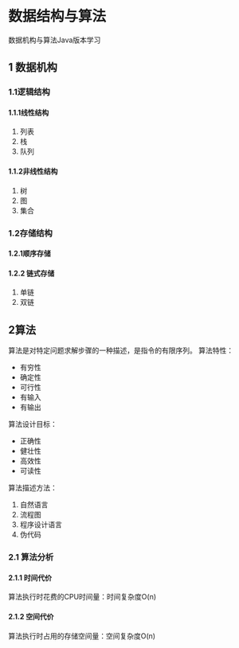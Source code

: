 # 数据结构与算法
数据机构与算法Java版本学习
## 1 数据机构
### 1.1逻辑结构
#### 1.1.1线性结构
1. 列表
2. 栈
3. 队列
#### 1.1.2非线性结构
1. 树
2. 图
3. 集合
### 1.2存储结构
#### 1.2.1顺序存储
#### 1.2.2 链式存储
1. 单链
2. 双链
## 2算法
算法是对特定问题求解步骤的一种描述，是指令的有限序列。
算法特性：
* 有穷性
* 确定性
* 可行性
* 有输入
* 有输出

算法设计目标：
* 正确性
* 健壮性
* 高效性
* 可读性

算法描述方法：
1. 自然语言
2. 流程图
3. 程序设计语言
4. 伪代码
### 2.1 算法分析
#### 2.1.1 时间代价
算法执行时花费的CPU时间量：时间复杂度O(n)
#### 2.1.2 空间代价
算法执行时占用的存储空间量：空间复杂度O(n)
